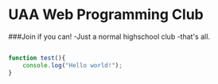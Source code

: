 # UAA Web Programming Club
###Join if you can!
-Just a normal highschool club 
-that's all.
```javascript

function test(){
	console.log("Hello world!");
}
```
